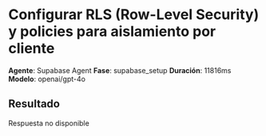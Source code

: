 # Configurar RLS (Row-Level Security) y policies para aislamiento por cliente

**Agente**: Supabase Agent
**Fase**: supabase_setup
**Duración**: 11816ms
**Modelo**: openai/gpt-4o

## Resultado

Respuesta no disponible